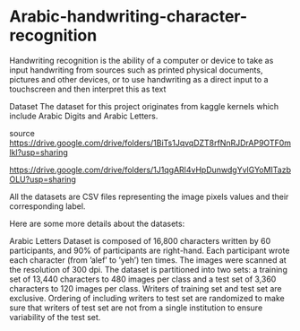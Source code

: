 # Arabic-handwriting-character-recognition
Handwriting recognition is the ability of a computer or device to take as input handwriting from sources such as printed physical documents, pictures and other devices, or to use handwriting as a direct input to a touchscreen and then interpret this as text


Dataset
The dataset for this project originates from kaggle kernels which include Arabic Digits and Arabic Letters.

source https://drive.google.com/drive/folders/1BiTs1JqvqDZT8rfNnRJDrAP9OTF0mlkl?usp=sharing

https://drive.google.com/drive/folders/1J1qgARl4vHpDunwdgYvlGYoMITazbOLU?usp=sharing

All the datasets are CSV files representing the image pixels values and their corresponding label.

Here are some more details about the datasets:


Arabic Letters Dataset is composed of 16,800 characters written by 60 participants, and 90% of participants are right-hand. Each participant wrote each character (from ’alef’ to ’yeh’) ten times. The images were scanned at the resolution of 300 dpi. The dataset is partitioned into two sets: a training set of 13,440 characters to 480 images per class and a test set of 3,360 characters to 120 images per class. Writers of training set and test set are exclusive. Ordering of including writers to test set are randomized to make sure that writers of test set are not from a single institution to ensure variability of the test set.
